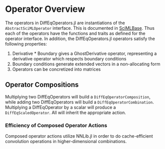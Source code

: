 # Operator Overview

The operators in DiffEqOperators.jl are instantiations of the `AbstractSciMLOperator`
interface. This is documented in [SciMLBase](https://docs.sciml.ai/DiffEqDocs/stable/features/diffeq_operator/). Thus each of the operators
have the functions and traits as defined for the operator interface. In addition,
the DiffEqOperators.jl operators satisfy the following properties:

1. Derivative * Boundary gives a GhostDerivative operator, representing a
   derivative operator which respects boundary conditions
2. Boundary conditions generate extended vectors in a non-allocating form
3. Operators can be concretized into matrices

## Operator Compositions

Multiplying two DiffEqOperators will build a `DiffEqOperatorComposition`, while
adding two DiffEqOperators will build a `DiffEqOperatorCombination`. Multiplying
a DiffEqOperator by a scalar will produce a `DiffEqScaledOperator`. All
will inherit the appropriate action.

### Efficiency of Composed Operator Actions

Composed operator actions utilize NNLib.jl in order to do cache-efficient
convolution operations in higher-dimensional combinations.
